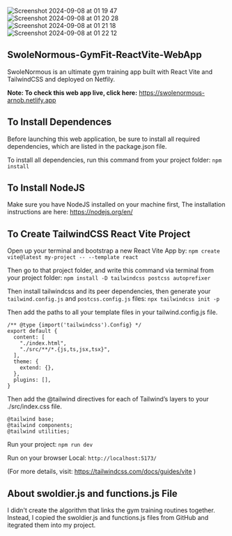 
![Screenshot 2024-09-08 at 01 19 47](https://github.com/user-attachments/assets/20bc47ba-6ccf-458b-bd37-6449cd0f1c1f) ![Screenshot 2024-09-08 at 01 20 28](https://github.com/user-attachments/assets/73df8bd0-2946-46d4-8b92-28a154173830) ![Screenshot 2024-09-08 at 01 21 18](https://github.com/user-attachments/assets/ffe45b85-5246-4b4e-9cc9-e1c77507519d) ![Screenshot 2024-09-08 at 01 22 12](https://github.com/user-attachments/assets/11391ac5-fbad-4754-bfa3-3d77d5a970c0)

## SwoleNormous-GymFit-ReactVite-WebApp

SwoleNormous is an ultimate gym training app built with React Vite and TailwindCSS and deployed on Netfily.

**Note: To check this web app live, click here:** https://swolenormous-arnob.netlify.app

## To Install Dependences

Before launching this web application, be sure to install all required dependencies, which are listed in the package.json file.

To install all dependencies, run this command from your project folder: `npm install`

## To Install NodeJS

Make sure you have NodeJS installed on your machine first, The installation instructions are here: https://nodejs.org/en/

## To Create TailwindCSS React Vite Project

Open up your terminal and bootstrap a new React Vite App by: `npm create vite@latest my-project -- --template react`

Then go to that project folder, and write this command via terminal from your project folder: `npm install -D tailwindcss postcss autoprefixer`

Then install tailwindcss and its peer dependencies, then generate your `tailwind.config.js` and `postcss.config.js` files: `npx tailwindcss init -p`

Then add the paths to all your template files in your tailwind.config.js file.

```
/** @type {import('tailwindcss').Config} */
export default {
  content: [
    "./index.html",
    "./src/**/*.{js,ts,jsx,tsx}",
  ],
  theme: {
    extend: {},
  },
  plugins: [],
}
```

Then add the @tailwind directives for each of Tailwind’s layers to your ./src/index.css file.

```
@tailwind base;
@tailwind components;
@tailwind utilities;
```

Run your project: `npm run dev`

Run on your browser Local: `http://localhost:5173/`

(For more details, visit: https://tailwindcss.com/docs/guides/vite )


## About swoldier.js and functions.js File

I didn't create the algorithm that links the gym training routines together. Instead, I copied the swoldier.js and functions.js files from GitHub and itegrated them into my project.
